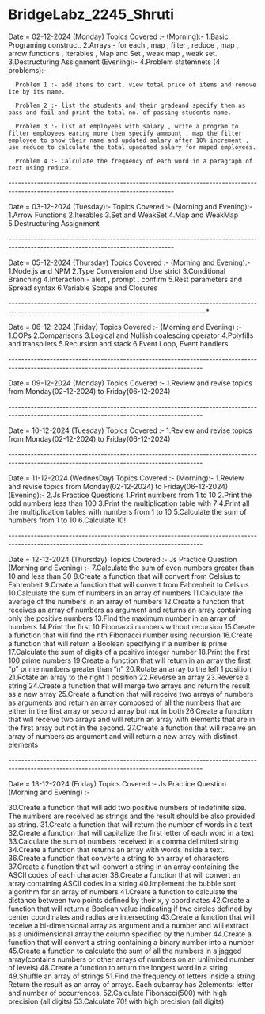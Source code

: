 # BridgeLabz_2245_Shruti


Date = 02-12-2024 (Monday)
Topics Covered :-
  (Morning):-
  1.Basic Programing construct.
  2.Arrays - for each , map , filter , reduce , map , arrow functions , iterables , Map and Set , weak map , weak   set.  
  3.Destructuring Assignment
  (Evening):-
  4.Problem statemnets (4 problems):-


      Problem 1 :- add items to cart, view total price of items and remove ite by its name.

      Problem 2 :- list the students and their gradeand specify them as pass and fail and print the total no. of passing students name.

      Problem 3 :- list of employees with salary , write a program to filter employees earing more then specify ammount , map the filter employee to show their name and updated salary after 10% increment , use reduce to calculate the total upadated salary for maped employees.

      Problem 4 :- Calculate the frequency of each word in a paragraph of text using reduce. 

*----------*----------*----------*----------*----------*----------*----------*----------*----------*----------*----------*----------*----------*

Date = 03-12-2024 (Tuesday):-
Topics Covered :-
(Morning and Evening):-
1.Arrow Functions
2.Iterables
3.Set and WeakSet
4.Map and WeakMap
5.Destructuring Assignment

*----------*----------*----------*----------*----------*----------*----------*----------*----------*----------*----------*----------*----------*

Date = 05-12-2024 (Thursday)
Topics Covered :- 
(Morning and Evening):-
1.Node.js and NPM 
2.Type Conversion and Use strict
3.Conditional Branching
4.Interaction - alert , prompt , confirm
5.Rest parameters and Spread syntax
6.Variable Scope and Closures

*----------*----------*----------*----------*----------*----------*----------*----------*----------*----------*----------*----------*----------*----------*

Date = 06-12-2024 (Friday)
Topics Covered :-
(Morning and Evening) :-
1.OOPs
2.Comparisons
3.Logical and Nullish coalescing operator
4.Polyfills and transpilers
5.Recursion and stack 
6.Event Loop, Event handlers

*----------*----------*----------*----------*----------*----------*----------*----------*----------*----------*----------*----------*---------*----------

Date = 09-12-2024 (Monday)
Topics Covered :-
1.Review and revise topics from Monday(02-12-2024) to Friday(06-12-2024) 

*----------*----------*----------*----------*----------*----------*----------*----------*----------*----------*----------*----------*---------*----------

Date = 10-12-2024 (Tuesday)
Topics Covered :-
1.Review and revise topics from Monday(02-12-2024) to Friday(06-12-2024) 

*----------*----------*----------*----------*----------*----------*----------*----------*----------*----------*----------*----------*---------*----------

Date = 11-12-2024 (WednesDay)
Topics Covered :-
(Morning):-
1.Review and revise topics from Monday(02-12-2024) to Friday(06-12-2024)
(Evening):-
2.Js Practice Questions
  1.Print numbers from 1 to 10
  2.Print the odd numbers less than 100
  3.Print the multiplication table with 7
  4.Print all the multiplication tables with numbers from 1 to 10
  5.Calculate the sum of numbers from 1 to 10
  6.Calculate 10! 

*----------*----------*----------*----------*----------*----------*----------*----------*----------*----------*----------*----------*---------*----------

Date = 12-12-2024 (Thursday)
Topics Covered :- Js Practice Question
(Morning and Evening) :-
7.Calculate the sum of even numbers greater than 10 and less than 30
8.Create a function that will convert from Celsius to Fahrenheit
9.Create a function that will convert from Fahrenheit to Celsius
10.Calculate the sum of numbers in an array of numbers
11.Calculate the average of the numbers in an array of numbers
12.Create a function that receives an array of numbers as argument and returns an array containing only the positive numbers
13.Find the maximum number in an array of numbers
14.Print the first 10 Fibonacci numbers without recursion
15.Create a function that will find the nth Fibonacci number using recursion
16.Create a function that will return a Boolean specifying if a number is prime
17.Calculate the sum of digits of a positive integer number
18.Print the first 100 prime numbers
19.Create a function that will return in an array the first “p” prime numbers greater than “n”
20.Rotate an array to the left 1 position
21.Rotate an array to the right 1 position
22.Reverse an array
23.Reverse a string
24.Create a function that will merge two arrays and return the result as a new array
25.Create a function that will receive two arrays of numbers as arguments and return an array composed of all the numbers that are either in the first array or second array but not in both
26.Create a function that will receive two arrays and will return an array with elements that are in the first array but not in the second.
27.Create a function that will receive an array of numbers as argument and will return a new array with distinct elements

*----------*----------*----------*----------*----------*----------*----------*----------*----------*----------*----------*----------*---------*----------

Date = 13-12-2024 (Friday)
Topics Covered :- Js Practice Question
(Morning and Evening) :-

30.Create a function that will add two positive numbers of indefinite size. The numbers are received as strings 
  and the result should be also provided as string.
31.Create a function that will return the number of words in a text
32.Create a function that will capitalize the first letter of each word in a text
33.Calculate the sum of numbers received in a comma delimited string
34.Create a function that returns an array with words inside a text.
36.Create a function that converts a string to an array of characters
37.Create a function that will convert a string in an array containing the ASCII codes of each character
38.Create a function that will convert an array containing ASCII codes in a string
40.Implement the bubble sort algorithm for an array of numbers
41.Create a function to calculate the distance between two points defined by their x, y coordinates
42.Create a function that will return a Boolean value indicating if two circles defined by center coordinates and radius are intersecting
43.Create a function that will receive a bi-dimensional array as argument and a number and will extract as a unidimensional array the column specified by the number
44.Create a function that will convert a string containing a binary number into a number
45.Create a function to calculate the sum of all the numbers in a jagged array(contains numbers or other arrays     of numbers on an unlimited number of levels)
48.Create a function to return the longest word in a string
49.Shuffle an array of strings
51.Find the frequency of letters inside a string. Return the result as an array of arrays. Each subarray has 
 2elements: letter and number of occurrences.
52.Calculate Fibonacci(500) with high precision (all digits)
53.Calculate 70! with high precision (all digits)










